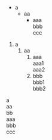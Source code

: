 - a
    - aa  
        - aaa            
        bbb            
        ccc  

1. a
    1) aa
        1. aaa  
        aaa1  
        aaa2
        2. bbb  
        bbb1  
        bbb2  

a  
    aa  
    bb  
        aaa  
        bbb  
        ccc  
